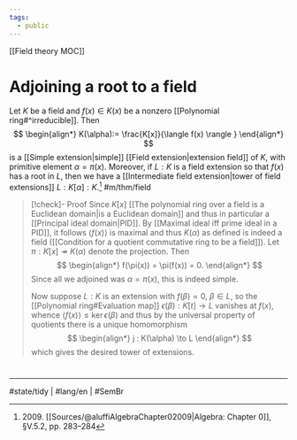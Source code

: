 ```yaml
---
tags:
  - public
---
```

[[Field theory MOC]]
# Adjoining a root to a field

Let $K$ be a field and $f(x) \in K(x)$ be a nonzero [[Polynomial ring#^irreducible]].
Then
$$
\begin{align*}
K(\alpha):= \frac{K[x]}{\langle f(x) \rangle }
\end{align*}
$$
is a [[Simple extension|simple]] [[Field extension|extension field]] of $K$, with primitive element $\alpha = \pi(x)$. 
Moreover, if $L:K$ is a field extension so that $f(x)$ has a root in $L$, 
then we have a [[Intermediate field extension|tower of field extensions]] $L:K[\alpha]:K$.[^2009] #m/thm/field

  [^2009]: 2009\. [[Sources/@aluffiAlgebraChapter02009|Algebra: Chapter 0]], §V.5.2, pp. 283–284

> [!check]- Proof
> Since $K[x]$ [[The polynomial ring over a field is a Euclidean domain|is a Euclidean domain]] and thus in particular a [[Principal ideal domain|PID]].
> By [[Maximal ideal iff prime ideal in a PID]], it follows $\langle f(x) \rangle$ is maximal and thus $K(\alpha)$ as defined is indeed a field ([[Condition for a quotient commutative ring to be a field]]).
> Let $\pi : K[x] \twoheadrightarrow K(\alpha)$ denote the projection.
> Then
> $$
> \begin{align*}
> f(\pi(x)) = \pi(f(x)) = 0.
> \end{align*}
> $$
> Since all we adjoined was $\alpha=\pi(x)$, this is indeed simple.
> 
> Now suppose $L:K$ is an extension with $f(\beta) = 0$, $\beta \in L$,
> so the [[Polynomial ring#Evaluation map]] $\epsilon(\beta) : K[t] \to L$ vanishes at $f(x)$,
> whence $\langle f(x) \rangle \leq \ker \epsilon(\beta)$ and thus by the universal property of quotients there is a unique homomorphism
> $$
> \begin{align*}
> j : K(\alpha) \to L
> \end{align*}
> $$
> which gives the desired tower of extensions. <span class="QED"/>


#
---
#state/tidy | #lang/en | #SemBr
